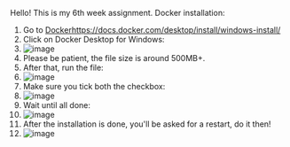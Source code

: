 Hello! This is my 6th week assignment.
Docker installation:
1. Go to [Docker](https://docs.docker.com/desktop/install/windows-install/)https://docs.docker.com/desktop/install/windows-install/
2. Click on Docker Desktop for Windows:
3. ![image](https://github.com/RevoU-FSSE-2/week-6-julzwenji/assets/135611712/60ba4dae-f151-4653-8ad5-c1e47604a70a)
4. Please be patient, the file size is around 500MB+.
5. After that, run the file:
6. ![image](https://github.com/RevoU-FSSE-2/week-6-julzwenji/assets/135611712/380de448-4e1e-4bea-8d06-22ca2cdfc49b)
7. Make sure you tick both the checkbox:
8. ![image](https://github.com/RevoU-FSSE-2/week-6-julzwenji/assets/135611712/e3977518-1b03-4291-b497-da0f9c0147b7)
9. Wait until all done:
10. ![image](https://github.com/RevoU-FSSE-2/week-6-julzwenji/assets/135611712/0b7a005e-5935-4220-9fc6-2611c551c378)
11. After the installation is done, you'll be asked for a restart, do it then!
12. ![image](https://github.com/RevoU-FSSE-2/week-6-julzwenji/assets/135611712/fed83a9e-3072-435a-82c5-6c9c034e0d80)





